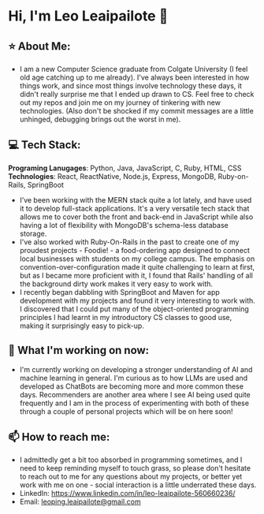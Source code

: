 # Hi, I'm Leo Leaipailote 👋
## ⭐️ About Me:
- I am a new Computer Science graduate from Colgate University (I feel old age catching up to me already). I've always been interested in how things work, and since most things involve technology these days, it didn't really surprise me that I ended up drawn to CS. Feel free to check out my repos and join me on my journey of tinkering with new technologies. (Also don't be shocked if my commit messages are a little unhinged, debugging brings out the worst in me).

## 💻 Tech Stack:
**Programing Lanugages**: Python, Java, JavaScript, C, Ruby, HTML, CSS
**Technologies**: React, ReactNative, Node.js, Express, MongoDB, Ruby-on-Rails, SpringBoot
- I’ve been working with the MERN stack quite a lot lately, and have used it to develop full-stack applications. It's a very versatile tech stack that allows me to cover both the front and back-end in JavaScript while also having a lot of flexibility with MongoDB's schema-less database storage.
- I've also worked with Ruby-On-Rails in the past to create one of my proudest projects - Foodie! - a food-ordering app designed to connect local businesses with students on my college campus. The emphasis on convention-over-configuration made it quite challenging to learn at first, but as I became more proficient with it, I found that Rails' handling of all the background dirty work makes it very easy to work with.
- I recently began dabbling with SpringBoot and Maven for app development with my projects and found it very interesting to work with. I discovered that I could put many of the object-oriented programming principles I had learnt in my introductory CS classes to good use, making it surprisingly easy to pick-up.

## 🚀 What I'm working on now: 
- I'm currently working on developing a stronger understanding of AI and machine learning in general. I'm curious as to how LLMs are used and developed as ChatBots are becoming more and more common these days. Recommenders are another area where I see AI being used quite frequently and I am in the process of experimenting with both of these through a couple of personal projects which will be on here soon!
  
## 📫 How to reach me:
- I admittedly get a bit too absorbed in programming sometimes, and I need to keep reminding myself to touch grass, so please don't hesitate to reach out to me for any questions about my projects, or better yet work with me on one - social interaction is a little underrated these days.
- LinkedIn: https://www.linkedin.com/in/leo-leaipailote-560660236/
- Email: leoping.leaipailote@gmail.com

<!---
leoleaipailote/leoleaipailote is a ✨ special ✨ repository because its `README.md` (this file) appears on your GitHub profile.
You can click the Preview link to take a look at your changes.
--->
